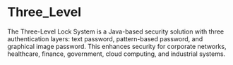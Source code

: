 # Three_Level
The Three-Level Lock System is a Java-based security solution with three authentication layers: text password, pattern-based password, and graphical image password. This enhances security for corporate networks, healthcare, finance, government, cloud computing, and industrial systems.
